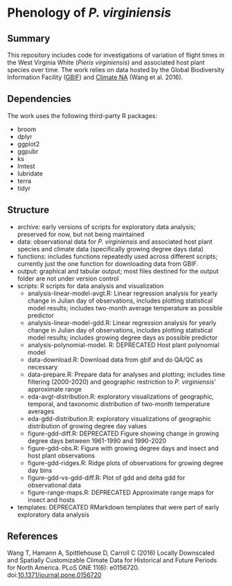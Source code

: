 # Phenology of _P. virginiensis_

## Summary

This repository includes code for investigations of variation of flight times 
in the West Virginia White (_Pieris virginiensis_) and associated host plant 
species over time. The work relies on data hosted by the Global Biodiversity 
Information Facility ([GBIF](https://gbif.org)) and [Climate NA](https://climatena.ca/spatialData) 
(Wang et al. 2016).

## Dependencies

The work uses the following third-party R packages:

+ broom
+ dplyr
+ ggplot2
+ ggpubr
+ ks
+ lmtest
+ lubridate
+ terra
+ tidyr

## Structure

+ archive: early versions of scripts for exploratory data analysis; preserved 
for now, but not being maintained
+ data: observational data for _P. virginiensis_ and associated host plant 
species and climate data (specifically growing degree days data)
+ functions: includes functions repeatedly used across different scripts; 
currently just the one function for downloading data from GBIF.
+ output: graphical and tabular output; most files destined for the output 
folder are not under version control
+ scripts: R scripts for data analysis and visualization
  + analysis-linear-model-avgt.R: Linear regression analysis for yearly change 
  in Julian day of observations, includes plotting statistical model results; 
  includes two-month average temperature as possible predictor
  + analysis-linear-model-gdd.R: Linear regression analysis for yearly change 
  in Julian day of observations, includes plotting statistical model results; 
  includes growing degree days as possible predictor
  + analysis-polynomial-model. R: DEPRECATED Host plant polynomial model
  + data-download.R: Download data from gbif and do QA/QC as necessary
  + data-prepare.R: Prepare data for analyses and plotting; includes time 
  filtering (2000-2020) and geographic restriction to _P. virginiensis_' 
  approximate range
  + eda-avgt-distribution.R: exploratory visualizations of geographic, 
  temporal, and taxonomic distribution of two-month temperature averages
  + eda-gdd-distribution.R: exploratory visualizations of geographic 
  distribution of growing degree day values
  + figure-gdd-diff.R: DEPRECATED Figure showing change in growing degree days
  between 1961-1990 and 1990-2020
  + figure-gdd-obs.R: Figure with growing degree days and insect and host plant
  observations
  + figure-gdd-ridges.R: Ridge plots of observations for growing degree day 
  bins
  + figure-gdd-vs-gdd-diff.R: Plot of gdd and delta gdd for observational data
  + figure-range-maps.R: DEPRECATED Approximate range maps for insect and hosts
+ templates: DEPRECATED RMarkdown templates that were part of early exploratory 
data analysis

## References

Wang T, Hamann A, Spittlehouse D, Carroll C (2016) Locally Downscaled and 
Spatially Customizable Climate Data for Historical and Future Periods for North 
America. PLoS ONE 11(6): e0156720. doi:[10.1371/journal.pone.0156720](https://doi.org/10.1371/journal.pone.0156720)